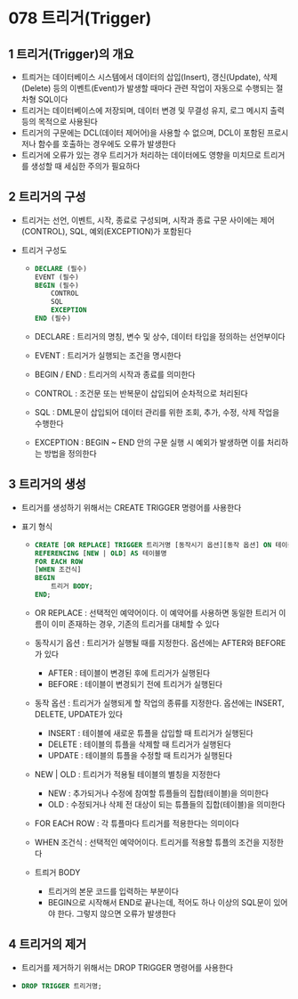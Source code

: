 # 078 트리거(Trigger)

## 1 트리거(Trigger)의 개요

- 트릐거는 데이터베이스 시스템에서 데이터의 삽입(Insert), 갱신(Update), 삭제(Delete) 등의 이벤트(Event)가 발생할 때마다 관련 작업이 자동으로 수행되는 절차형 SQL이다
- 트리거는 데이터베이스에 저장되며, 데이터 변경 및 무결성 유지, 로그 메시지 출력 등의 목적으로 사용된다
- 트리거의 구문에는 DCL(데이터 제어어)을 사용할 수 없으며, DCL이 포함된 프로시저나 함수를 호출하는 경우에도 오류가 발생한다
- 트리거에 오류가 있는 경우 트리거가 처리하는 데이터에도 영향을 미치므로 트리거를 생성할 때 세심한 주의가 필요하다



## 2 트리거의 구성

- 트리거는 선언, 이벤트, 시작, 종료로 구성되며, 시작과 종료 구문 사이에는 제어(CONTROL), SQL, 예외(EXCEPTION)가 포함된다

- 트리거 구성도

  - ```SQL
    DECLARE (필수)
    EVENT (필수)
    BEGIN (필수)
    	CONTROL
    	SQL
    	EXCEPTION
    END (필수)
    ```

  - DECLARE : 트리거의 명칭, 변수 및 상수, 데이터 타입을 정의하는 선언부이다

  - EVENT : 트리거가 실행되는 조건을 명시한다

  - BEGIN / END : 트리거의 시작과 종료를 의미한다

  - CONTROL : 조건문 또는 반복문이 삽입되어 순차적으로 처리된다

  - SQL : DML문이 삽입되어 데이터 관리를 위한 조회, 추가, 수정, 삭제 작업을 수행한다

  - EXCEPTION : BEGIN ~ END 안의 구문 실행 시 예외가 발생하면 이를 처리하는 방법을 정의한다



## 3 트리거의 생성

- 트리거를 생성하기 위해서는 CREATE TRIGGER 명령어를 사용한다

- 표기 형식

  - ```SQL
    CREATE [OR REPLACE] TRIGGER 트리거명 [동작시기 옵션][동작 옵션] ON 테이블명
    REFERENCING [NEW | OLD] AS 테이블명
    FOR EACH ROW
    [WHEN 조건식]
    BEGIN
    	트리거 BODY;
    END;
    ```

  - OR REPLACE : 선택적인 예약어이다. 이 예약어를 사용하면 동일한 트리거 이름이 이미 존재하는 경우, 기존의 트리거를 대체할 수 있다

  - 동작시기 옵션 : 트리거가 실행될 때를 지정한다. 옵션에는 AFTER와 BEFORE가 있다

    - AFTER : 테이블이 변경된 후에 트리거가 실행된다
    - BEFORE : 테이블이 변경되기 전에 트리거가 실행된다

  - 동작 옵션 : 트리거가 실행되게 할 작업의 종류를 지정한다. 옵션에는 INSERT, DELETE, UPDATE가 있다

    - INSERT : 테이블에 새로운 튜플을 삽입할 때 트리거가 실행된다
    - DELETE : 테이블의 튜플을 삭제할 때 트리거가 실행된다
    - UPDATE : 테이블의 튜플을 수정할 때 트리거가 실행된다

  - NEW | OLD : 트리거가 적용될 테이블의 별칭을 지정한다

    - NEW : 추가되거나 수정에 참여할 튜플들의 집합(테이블)을 의미한다
    - OLD : 수정되거나 삭제 전 대상이 되는 튜플들의 집합(테이블)을 의미한다

  - FOR EACH ROW : 각 튜플마다 트리거를 적용한다는 의미이다

  - WHEN 조건식 : 선택적인 예약어이다. 트리거를 적용할 튜플의 조건을 지정한다

  - 트릐거 BODY

    - 트리거의 본문 코드를 입력하는 부분이다
    - BEGIN으로 시작해서 END로 끝나는데, 적어도 하나 이상의 SQL문이 있어야 한다. 그렇지 않으면 오류가 발생한다



## 4 트리거의 제거

- 트리거를 제거하기 위해서는 DROP TRIGGER 명령어를 사용한다

- ```SQL
  DROP TRIGGER 트리거명;
  ```



